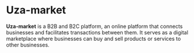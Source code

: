 # Uza-market

**Uza-market** is a B2B and B2C platform, an online platform that connects businesses and facilitates transactions between them. It serves as a digital marketplace where businesses can buy and sell products or services to other businesses.
